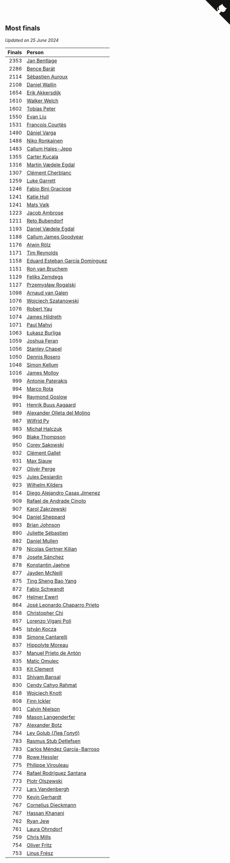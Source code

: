 ## Most finals

*Updated on 25 June 2024*

| Finals | Person |
| ---: | :--- |
| 2353 | [Jan Bentlage](https://www.worldcubeassociation.org/persons/2010BENT01) |
| 2286 | [Bence Barát](https://www.worldcubeassociation.org/persons/2008BARA01) |
| 2114 | [Sébastien Auroux](https://www.worldcubeassociation.org/persons/2008AURO01) |
| 2108 | [Daniel Wallin](https://www.worldcubeassociation.org/persons/2013WALL03) |
| 1654 | [Erik Akkersdijk](https://www.worldcubeassociation.org/persons/2005AKKE01) |
| 1610 | [Walker Welch](https://www.worldcubeassociation.org/persons/2011WELC01) |
| 1602 | [Tobias Peter](https://www.worldcubeassociation.org/persons/2014PETE03) |
| 1550 | [Evan Liu](https://www.worldcubeassociation.org/persons/2009LIUE01) |
| 1531 | [François Courtès](https://www.worldcubeassociation.org/persons/2008COUR01) |
| 1490 | [Dániel Varga](https://www.worldcubeassociation.org/persons/2008VARG01) |
| 1488 | [Niko Ronkainen](https://www.worldcubeassociation.org/persons/2010RONK01) |
| 1483 | [Callum Hales-Jepp](https://www.worldcubeassociation.org/persons/2012HALE01) |
| 1355 | [Carter Kucala](https://www.worldcubeassociation.org/persons/2015KUCA01) |
| 1316 | [Martin Vædele Egdal](https://www.worldcubeassociation.org/persons/2013EGDA02) |
| 1307 | [Clément Cherblanc](https://www.worldcubeassociation.org/persons/2014CHER05) |
| 1259 | [Luke Garrett](https://www.worldcubeassociation.org/persons/2017GARR05) |
| 1246 | [Fabio Bini Graciose](https://www.worldcubeassociation.org/persons/2010GRAC02) |
| 1241 | [Katie Hull](https://www.worldcubeassociation.org/persons/2010HULL01) |
| 1241 | [Mats Valk](https://www.worldcubeassociation.org/persons/2007VALK01) |
| 1223 | [Jacob Ambrose](https://www.worldcubeassociation.org/persons/2010AMBR01) |
| 1211 | [Reto Bubendorf](https://www.worldcubeassociation.org/persons/2012BUBE01) |
| 1193 | [Daniel Vædele Egdal](https://www.worldcubeassociation.org/persons/2013EGDA01) |
| 1188 | [Callum James Goodyear](https://www.worldcubeassociation.org/persons/2012GOOD02) |
| 1176 | [Alwin Rölz](https://www.worldcubeassociation.org/persons/2016ROLZ01) |
| 1171 | [Tim Reynolds](https://www.worldcubeassociation.org/persons/2005REYN01) |
| 1158 | [Eduard Esteban García Domínguez](https://www.worldcubeassociation.org/persons/2011EDUA01) |
| 1151 | [Ron van Bruchem](https://www.worldcubeassociation.org/persons/2003BRUC01) |
| 1129 | [Feliks Zemdegs](https://www.worldcubeassociation.org/persons/2009ZEMD01) |
| 1127 | [Przemysław Rogalski](https://www.worldcubeassociation.org/persons/2013ROGA02) |
| 1098 | [Arnaud van Galen](https://www.worldcubeassociation.org/persons/2006GALE01) |
| 1076 | [Wojciech Szatanowski](https://www.worldcubeassociation.org/persons/2011SZAT01) |
| 1076 | [Robert Yau](https://www.worldcubeassociation.org/persons/2009YAUR01) |
| 1074 | [James Hildreth](https://www.worldcubeassociation.org/persons/2009HILD01) |
| 1071 | [Paul Mahvi](https://www.worldcubeassociation.org/persons/2012MAHV01) |
| 1063 | [Łukasz Burliga](https://www.worldcubeassociation.org/persons/2013BURL01) |
| 1059 | [Joshua Feran](https://www.worldcubeassociation.org/persons/2011FERA01) |
| 1056 | [Stanley Chapel](https://www.worldcubeassociation.org/persons/2016CHAP04) |
| 1050 | [Dennis Rosero](https://www.worldcubeassociation.org/persons/2010ROSE03) |
| 1048 | [Simon Kellum](https://www.worldcubeassociation.org/persons/2016KELL12) |
| 1016 | [James Molloy](https://www.worldcubeassociation.org/persons/2011MOLL01) |
| 999 | [Antonie Paterakis](https://www.worldcubeassociation.org/persons/2012PATE01) |
| 994 | [Marco Rota](https://www.worldcubeassociation.org/persons/2009ROTA01) |
| 994 | [Raymond Goslow](https://www.worldcubeassociation.org/persons/2014GOSL01) |
| 991 | [Henrik Buus Aagaard](https://www.worldcubeassociation.org/persons/2006BUUS01) |
| 989 | [Alexander Olleta del Molino](https://www.worldcubeassociation.org/persons/2008OLLE01) |
| 987 | [Wilfrid Py](https://www.worldcubeassociation.org/persons/2016PYWI01) |
| 983 | [Michał Halczuk](https://www.worldcubeassociation.org/persons/2006HALC01) |
| 960 | [Blake Thompson](https://www.worldcubeassociation.org/persons/2010THOM03) |
| 950 | [Corey Sakowski](https://www.worldcubeassociation.org/persons/2011SAKO01) |
| 932 | [Clément Gallet](https://www.worldcubeassociation.org/persons/2004GALL02) |
| 931 | [Max Siauw](https://www.worldcubeassociation.org/persons/2017SIAU02) |
| 927 | [Olivér Perge](https://www.worldcubeassociation.org/persons/2007PERG01) |
| 925 | [Jules Desjardin](https://www.worldcubeassociation.org/persons/2010DESJ01) |
| 923 | [Wilhelm Kilders](https://www.worldcubeassociation.org/persons/2010KILD02) |
| 914 | [Diego Alejandro Casas Jimenez](https://www.worldcubeassociation.org/persons/2014JIME05) |
| 909 | [Rafael de Andrade Cinoto](https://www.worldcubeassociation.org/persons/2007CINO01) |
| 907 | [Karol Zakrzewski](https://www.worldcubeassociation.org/persons/2014ZAKR01) |
| 904 | [Daniel Sheppard](https://www.worldcubeassociation.org/persons/2009SHEP01) |
| 893 | [Brian Johnson](https://www.worldcubeassociation.org/persons/2013JOHN10) |
| 890 | [Juliette Sébastien](https://www.worldcubeassociation.org/persons/2014SEBA01) |
| 882 | [Daniel Mullen](https://www.worldcubeassociation.org/persons/2016MULL04) |
| 879 | [Nicolas Gertner Kilian](https://www.worldcubeassociation.org/persons/2013GERT01) |
| 878 | [Josete Sánchez](https://www.worldcubeassociation.org/persons/2015SANC18) |
| 878 | [Konstantin Jaehne](https://www.worldcubeassociation.org/persons/2015JAEH01) |
| 877 | [Jayden McNeill](https://www.worldcubeassociation.org/persons/2012MCNE01) |
| 875 | [Ting Sheng Bao Yang](https://www.worldcubeassociation.org/persons/2008BAOY01) |
| 872 | [Fabio Schwandt](https://www.worldcubeassociation.org/persons/2014SCHW02) |
| 867 | [Helmer Ewert](https://www.worldcubeassociation.org/persons/2015EWER01) |
| 864 | [José Leonardo Chaparro Prieto](https://www.worldcubeassociation.org/persons/2011CHAP01) |
| 858 | [Christopher Chi](https://www.worldcubeassociation.org/persons/2014CHIC01) |
| 857 | [Lorenzo Vigani Poli](https://www.worldcubeassociation.org/persons/2007POLI01) |
| 845 | [István Kocza](https://www.worldcubeassociation.org/persons/2005KOCZ01) |
| 838 | [Simone Cantarelli](https://www.worldcubeassociation.org/persons/2012CANT02) |
| 837 | [Hippolyte Moreau](https://www.worldcubeassociation.org/persons/2008MORE02) |
| 837 | [Manuel Prieto de Antón](https://www.worldcubeassociation.org/persons/2015ANTO04) |
| 835 | [Matic Omulec](https://www.worldcubeassociation.org/persons/2010OMUL02) |
| 833 | [Kit Clement](https://www.worldcubeassociation.org/persons/2008CLEM01) |
| 831 | [Shivam Bansal](https://www.worldcubeassociation.org/persons/2011BANS02) |
| 830 | [Cendy Cahyo Rahmat](https://www.worldcubeassociation.org/persons/2010RAHM02) |
| 818 | [Wojciech Knott](https://www.worldcubeassociation.org/persons/2011KNOT01) |
| 808 | [Finn Ickler](https://www.worldcubeassociation.org/persons/2012ICKL01) |
| 801 | [Calvin Nielson](https://www.worldcubeassociation.org/persons/2014NIEL03) |
| 789 | [Mason Langenderfer](https://www.worldcubeassociation.org/persons/2013LANG03) |
| 787 | [Alexander Botz](https://www.worldcubeassociation.org/persons/2013BOTZ01) |
| 784 | [Lev Golub (Лев Голуб)](https://www.worldcubeassociation.org/persons/2014HOLU01) |
| 783 | [Rasmus Stub Detlefsen](https://www.worldcubeassociation.org/persons/2014DETL01) |
| 783 | [Carlos Méndez García-Barroso](https://www.worldcubeassociation.org/persons/2010GARC02) |
| 778 | [Rowe Hessler](https://www.worldcubeassociation.org/persons/2007HESS01) |
| 775 | [Philippe Virouleau](https://www.worldcubeassociation.org/persons/2008VIRO01) |
| 774 | [Rafael Rodriguez Santana](https://www.worldcubeassociation.org/persons/2012SANT12) |
| 773 | [Piotr Olszewski](https://www.worldcubeassociation.org/persons/2013OLSZ02) |
| 772 | [Lars Vandenbergh](https://www.worldcubeassociation.org/persons/2003VAND01) |
| 770 | [Kevin Gerhardt](https://www.worldcubeassociation.org/persons/2013GERH01) |
| 767 | [Cornelius Dieckmann](https://www.worldcubeassociation.org/persons/2009DIEC01) |
| 767 | [Hassan Khanani](https://www.worldcubeassociation.org/persons/2018KHAN26) |
| 762 | [Ryan Jew](https://www.worldcubeassociation.org/persons/2008JEWR01) |
| 761 | [Laura Ohrndorf](https://www.worldcubeassociation.org/persons/2009OHRN01) |
| 759 | [Chris Mills](https://www.worldcubeassociation.org/persons/2014MILL04) |
| 754 | [Oliver Fritz](https://www.worldcubeassociation.org/persons/2014FRIT02) |
| 753 | [Linus Frész](https://www.worldcubeassociation.org/persons/2011FRES01) |


<a href="https://github.com/jonatanklosko/wca_statistics" class="github-corner" aria-label="View source on Github"><svg width="80" height="80" viewBox="0 0 250 250" style="fill:#151513; color:#fff; position: absolute; top: 0; border: 0; right: 0;" aria-hidden="true"><path d="M0,0 L115,115 L130,115 L142,142 L250,250 L250,0 Z"></path><path d="M128.3,109.0 C113.8,99.7 119.0,89.6 119.0,89.6 C122.0,82.7 120.5,78.6 120.5,78.6 C119.2,72.0 123.4,76.3 123.4,76.3 C127.3,80.9 125.5,87.3 125.5,87.3 C122.9,97.6 130.6,101.9 134.4,103.2" fill="currentColor" style="transform-origin: 130px 106px;" class="octo-arm"></path><path d="M115.0,115.0 C114.9,115.1 118.7,116.5 119.8,115.4 L133.7,101.6 C136.9,99.2 139.9,98.4 142.2,98.6 C133.8,88.0 127.5,74.4 143.8,58.0 C148.5,53.4 154.0,51.2 159.7,51.0 C160.3,49.4 163.2,43.6 171.4,40.1 C171.4,40.1 176.1,42.5 178.8,56.2 C183.1,58.6 187.2,61.8 190.9,65.4 C194.5,69.0 197.7,73.2 200.1,77.6 C213.8,80.2 216.3,84.9 216.3,84.9 C212.7,93.1 206.9,96.0 205.4,96.6 C205.1,102.4 203.0,107.8 198.3,112.5 C181.9,128.9 168.3,122.5 157.7,114.1 C157.9,116.9 156.7,120.9 152.7,124.9 L141.0,136.5 C139.8,137.7 141.6,141.9 141.8,141.8 Z" fill="currentColor" class="octo-body"></path></svg></a><style>.github-corner:hover .octo-arm{animation:octocat-wave 560ms ease-in-out}@keyframes octocat-wave{0%,100%{transform:rotate(0)}20%,60%{transform:rotate(-25deg)}40%,80%{transform:rotate(10deg)}}@media (max-width:500px){.github-corner:hover .octo-arm{animation:none}.github-corner .octo-arm{animation:octocat-wave 560ms ease-in-out}}</style>
